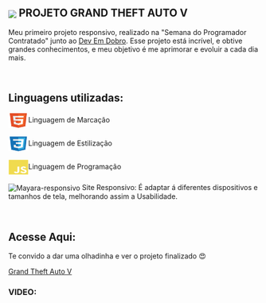 <h2> 
<img align="center" width="40px" src="https://github.com/MayaraArantes/projeto-gtav/assets/140278244/cd531bf9-a096-4a37-a963-56118cf7c53a">
<span> PROJETO GRAND THEFT  AUTO V </span>
</h2>

<p>Meu primeiro projeto responsivo, realizado na "Semana do Programador Contratado" junto ao <a href="https://www.youtube.com/c/DevemDobro">Dev Em Dobro</a>. Esse projeto está incrível,
 e obtive grandes conhecimentos, e meu objetivo é me aprimorar e evoluir a cada dia mais.</p><br>

## Linguagens utilizadas:
  <img align="center" alt="Mayara-HTML" height="30" width="40" src="https://raw.githubusercontent.com/devicons/devicon/master/icons/html5/html5-original.svg">Linguagem de Marcação<br></br>
  <img align="center" alt="Mayara-CSS" height="30" width="40" src="https://raw.githubusercontent.com/devicons/devicon/master/icons/css3/css3-original.svg">Linguagem de Estilização<br></br>
  <img align="center" alt="Mayara-Js" height="30" width="40" src="https://raw.githubusercontent.com/devicons/devicon/master/icons/javascript/javascript-plain.svg">Linguagem de Programação<br></br>
  <img align="center" alt="Mayara-responsivo" height="40" width="50" src="https://github.com/MayaraArantes/projeto-gtav/assets/140278244/64cfdd08-1a6f-4f10-949e-fd6fa1a8c464"> Site Responsivo: É adaptar á diferentes dispositivos e tamanhos de tela, melhorando assim a Usabilidade.
  
<br>

## Acesse Aqui:
<p>Te convido a dar uma olhadinha e ver o projeto finalizado 😍</p>
<a href="https://mayaraarantes.github.io/projeto-gtav/">Grand Theft Auto V</a>


### VIDEO:
